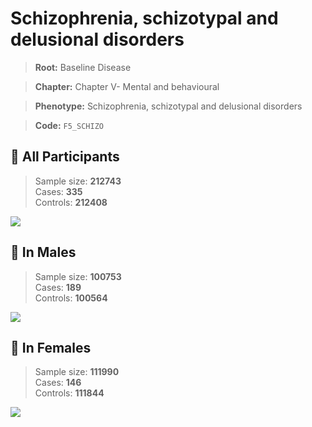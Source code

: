 # Schizophrenia, schizotypal and delusional disorders

> **Root:** Baseline Disease  

> **Chapter:** Chapter V- Mental and behavioural  

> **Phenotype:** Schizophrenia, schizotypal and delusional disorders  

> **Code:** `F5_SCHIZO`

## 🧪 All Participants  
> Sample size: **212743**  
> Cases: **335**  
> Controls: **212408**
<img src="/Disease/Figures/ALL/Baseline/F5_SCHIZO.png"/>
<CsvTable src="/Disease/Data/ALL/Baseline/LG_F5_SCHIZO.csv" label="🔍 View full results" />

## 👨 In Males  
> Sample size: **100753**  
> Cases: **189**  
> Controls: **100564**
<img src="/Disease/Figures/Male/Baseline/F5_SCHIZO.png"/>
<CsvTable src="/Disease/Data/Male/Baseline/LG_F5_SCHIZO.csv" label="🔍 View full results" />

## 👩 In Females  
> Sample size: **111990**  
> Cases: **146**  
> Controls: **111844**
<img src="/Disease/Figures/Female/Baseline/F5_SCHIZO.png"/>
<CsvTable src="/Disease/Data/Female/Baseline/LG_F5_SCHIZO.csv" label="🔍 View full results" />
